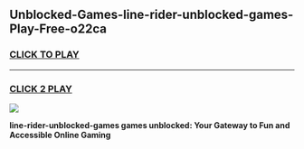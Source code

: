 
## Unblocked-Games-line-rider-unblocked-games-Play-Free-o22ca
<h3>
<a href="https://premium76.site?title=line-rider-unblocked-games&ref=23A">CLICK TO PLAY</a></h3>
<hr>

<h3>
<a href="https://premium76.site?title=line-rider-unblocked-games&ref=23A">CLICK 2 PLAY</a>
  
</h3>

<a href="https://premium76.site?title=line-rider-unblocked-games&ref=23A"><img src="https://clearcache.store/games.png"></a>


**line-rider-unblocked-games games unblocked: Your Gateway to Fun and Accessible Online Gaming**
